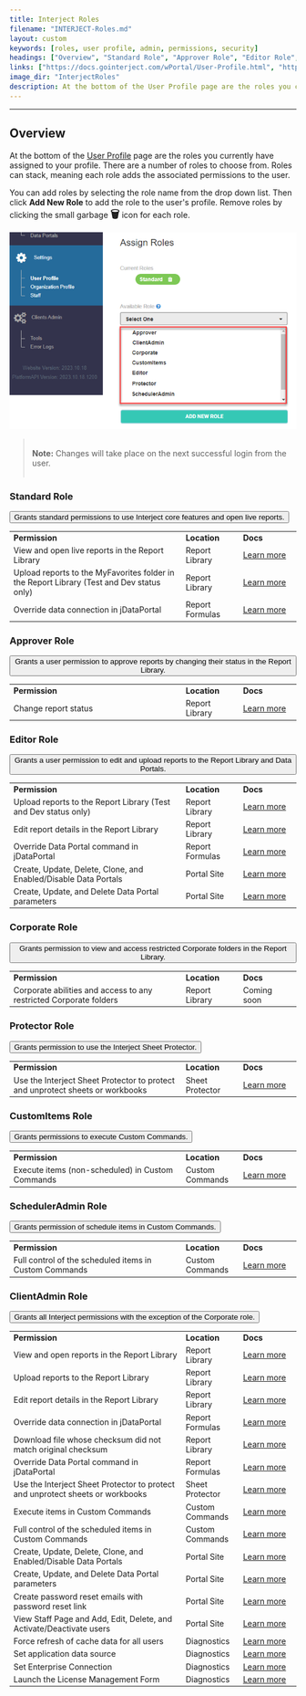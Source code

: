 ```yaml
---
title: Interject Roles
filename: "INTERJECT-Roles.md"
layout: custom
keywords: [roles, user profile, admin, permissions, security]
headings: ["Overview", "Standard Role", "Approver Role", "Editor Role", "Corporate Role", "Protector Role", "CustomItems Role", "SchedulerAdmin Role", "ClientAdmin Role"]
links: ["https://docs.gointerject.com/wPortal/User-Profile.html", "https://docs.gointerject.com/wAbout/ReportLibraryLinks.html", "https://docs.gointerject.com/wAbout/ReportLibraryLinks.html", "https://docs.gointerject.com/wDeveloper/SetupjDataPortal.html#overriding-a-connection", "https://docs.gointerject.com/wAbout/Report-Library-Basics.html#status", "https://docs.gointerject.com/wAbout/ReportLibraryLinks.html", "https://docs.gointerject.com/wAbout/ReportLibraryLinks.html#updating-a-report-link", "https://docs.gointerject.com/wDeveloper/SetupjDataPortal.html#overriding-a-command", "https://docs.gointerject.com/wPortal/Data-Portals.html", "https://docs.gointerject.com/wPortal/Data-Portals.html#overview-of-parameters", "https://docs.gointerject.com/wGetStarted/L-Create-Protecting.html", "https://docs.gointerject.com/wGetStarted/INTERJECT-Ribbon-Menu-Items.html#custom-commands", "/bApps/bFinancials/Configure.html", "https://docs.gointerject.com/wAbout/Report-Library-Basics.html#opening-a-report", "https://docs.gointerject.com/wAbout/ReportLibraryLinks.html", "https://docs.gointerject.com/wAbout/ReportLibraryLinks.html#updating-a-report-link", "https://docs.gointerject.com/wDeveloper/SetupjDataPortal.html#overriding-a-connection", "https://docs.gointerject.com/wIndex/MacroSecurity.html", "https://docs.gointerject.com/wDeveloper/SetupjDataPortal.html#overriding-a-command", "https://docs.gointerject.com/wGetStarted/L-Create-Protecting.html", "https://docs.gointerject.com/wGetStarted/INTERJECT-Ribbon-Menu-Items.html#custom-commands", "/bApps/bFinancials/Configure.html", "https://docs.gointerject.com/wPortal/Data-Portals.html", "https://docs.gointerject.com/wPortal/Data-Portals.html#overview-of-parameters", "https://docs.gointerject.com/wPortal/Altering-User-Passwords.html", "https://docs.gointerject.com/wPortal/StaffPage.html", "https://docs.gointerject.com/wIndex/Diagnostics.html#system-tools", "https://docs.gointerject.com/wIndex/Diagnostics.html#support", "https://docs.gointerject.com/wIndex/Diagnostics.html#system-tools", "https://docs.gointerject.com/wIndex/Diagnostics.html#support"]
image_dir: "InterjectRoles"
description: At the bottom of the User Profile page are the roles you currently have assigned to your profile. There are a number of roles to choose from. Roles can stack, meaning each role adds the associated permissions to the user.
---
```

* * *

## Overview 

At the bottom of the [User Profile](https://docs.gointerject.com/wPortal/User-Profile.html) page are the roles you currently have assigned to your profile. There are a number of roles to choose from. Roles can stack, meaning each role adds the associated permissions to the user.

You can add roles by selecting the role name from the drop down list. Then click **Add New Role** to add the role to the user's profile. Remove roles by clicking the small garbage **<font size="+1">&#x1F5D1;</font>** icon for each role.

![](/images/InterjectRoles/SelectRole.png)
<br>

<blockquote class=highlightnote>
<br><b>Note:</b> Changes will take place on the next successful login from the user.<br><br>
</blockquote>

### Standard Role

<button class="collapsible-expanded">Grants standard permissions to use Interject core features and open live reports.</button>
<div markdown="1" class="panel-expanded">
<table>
<tbody>

<td class="ith" style="width: 60%;"><b>Permission</b></td>
<td class="ith" style="width: 20%;"><b>Location</b></td>
<td class="ith" style="width: 20%;"><b>Docs</b></td>

<tr>
<td> View and open live reports in the Report Library </td>
<td> Report Library </td>
<td> <a href="https://docs.gointerject.com/wAbout/ReportLibraryLinks.html">Learn more</a></td>
</tr>
<tr>
<td> Upload reports to the MyFavorites folder in the Report Library (Test and Dev status only) </td>
<td> Report Library </td>
<td> <a href="https://docs.gointerject.com/wAbout/ReportLibraryLinks.html">Learn more</a> </td>
</tr>
<tr>
<td> Override data connection in jDataPortal </td>
<td> Report Formulas </td>
<td> <a href="https://docs.gointerject.com/wDeveloper/SetupjDataPortal.html#overriding-a-connection">Learn more</a> </td>
</tr>

</tbody>
</table>
</div>

### Approver Role

<button class="collapsible-expanded">Grants a user permission to approve reports by changing their status in the Report Library.</button>
<div markdown="1" class="panel-expanded">
<table>
<tbody>

<td class="ith" style="width: 60%;"><b>Permission</b></td>
<td class="ith" style="width: 20%;"><b>Location</b></td>
<td class="ith" style="width: 20%;"><b>Docs</b></td>

<tr>
<td> Change report status</td>
<td> Report Library </td>
<td> <a href="https://docs.gointerject.com/wAbout/Report-Library-Basics.html#status">Learn more</a> </td>
</tr>

</tbody>
</table>
</div>

### Editor Role

<button class="collapsible-expanded">Grants a user permission to edit and upload reports to the Report Library and Data Portals.</button>
<div markdown="1" class="panel-expanded">
<table>
<tbody>

<td class="ith" style="width: 60%;"><b>Permission</b></td>
<td class="ith" style="width: 20%;"><b>Location</b></td>
<td class="ith" style="width: 20%;"><b>Docs</b></td>

<tr>
<td> Upload reports to the Report Library (Test and Dev status only) </td>
<td> Report Library </td>
<td> <a href="https://docs.gointerject.com/wAbout/ReportLibraryLinks.html">Learn more</a> </td>
</tr>
<tr>
<td> Edit report details in the Report Library </td>
<td> Report Library </td>
<td> <a href="https://docs.gointerject.com/wAbout/ReportLibraryLinks.html#updating-a-report-link">Learn more</a> </td>
</tr>
<tr>
<td> Override Data Portal command in jDataPortal </td>
<td> Report Formulas </td>
<td> <a href="https://docs.gointerject.com/wDeveloper/SetupjDataPortal.html#overriding-a-command">Learn more</a> </td>
</tr>
<tr>
<td> Create, Update, Delete, Clone, and Enabled/Disable Data Portals </td>
<td> Portal Site </td>
<td> <a href="https://docs.gointerject.com/wPortal/Data-Portals.html">Learn more</a> </td>
</tr>
<tr>
<td> Create, Update, and Delete Data Portal parameters </td>
<td> Portal Site </td>
<td> <a href="https://docs.gointerject.com/wPortal/Data-Portals.html#overview-of-parameters">Learn more</a> </td>
</tr>

</tbody>
</table>
</div>

### Corporate Role

<button class="collapsible-expanded">Grants permission to view and access restricted Corporate folders in the Report Library.
</button>
<div markdown="1" class="panel-expanded">
<table>
<tbody>

<td class="ith" style="width: 60%;"><b>Permission</b></td>
<td class="ith" style="width: 20%;"><b>Location</b></td>
<td class="ith" style="width: 20%;"><b>Docs</b></td>

<tr>
<td> Corporate abilities and access to any restricted Corporate folders </td>
<td> Report Library </td>
<td> Coming soon </td>
</tr>

</tbody>
</table>
</div>

### Protector Role

<button class="collapsible-expanded">Grants permission to use the Interject Sheet Protector.
</button>
<div markdown="1" class="panel-expanded">
<table>
<tbody>

<td class="ith" style="width: 60%;"><b>Permission</b></td>
<td class="ith" style="width: 20%;"><b>Location</b></td>
<td class="ith" style="width: 20%;"><b>Docs</b></td>

<tr>
<td> Use the Interject Sheet Protector to protect and unprotect sheets or workbooks </td>
<td> Sheet Protector </td>
<td> <a href="https://docs.gointerject.com/wGetStarted/L-Create-Protecting.html">Learn more</a> </td>
</tr>

</tbody>
</table>
</div>

### CustomItems Role

<button class="collapsible-expanded">Grants permissions to execute Custom Commands.
</button>
<div markdown="1" class="panel-expanded">
<table>
<tbody>

<td class="ith" style="width: 60%;"><b>Permission</b></td>
<td class="ith" style="width: 20%;"><b>Location</b></td>
<td class="ith" style="width: 20%;"><b>Docs</b></td>

<tr>
<td> Execute items (non-scheduled) in Custom Commands </td>
<td> Custom Commands </td>
<td> <a href="https://docs.gointerject.com/wGetStarted/INTERJECT-Ribbon-Menu-Items.html#custom-commands">Learn more</a> </td>
</tr>

</tbody>
</table>
</div>

### SchedulerAdmin Role

<button class="collapsible-expanded">Grants permission of schedule items in Custom Commands.
</button>
<div markdown="1" class="panel-expanded">
<table>
<tbody>

<td class="ith" style="width: 60%;"><b>Permission</b></td>
<td class="ith" style="width: 20%;"><b>Location</b></td>
<td class="ith" style="width: 20%;"><b>Docs</b></td>

<tr>
<td> Full control of the scheduled items in Custom Commands </td>
<td> Custom Commands </td>
<td> <a href="/bApps/bFinancials/Configure.html">Learn more</a> </td>
</tr>

</tbody>
</table>
</div>

### ClientAdmin Role

<button class="collapsible-expanded">Grants all Interject permissions with the exception of the Corporate role.
</button>
<div markdown="1" class="panel-expanded">
<table>
<tbody>

<td class="ith" style="width: 60%;"><b>Permission</b></td>
<td class="ith" style="width: 20%;"><b>Location</b></td>
<td class="ith" style="width: 20%;"><b>Docs</b></td>

<tr>
<td> View and open reports in the Report Library </td>
<td> Report Library </td>
<td> <a href="https://docs.gointerject.com/wAbout/Report-Library-Basics.html#opening-a-report">Learn more</a> </td>
</tr>
<tr>
<td> Upload reports to the Report Library </td>
<td> Report Library </td>
<td> <a href="https://docs.gointerject.com/wAbout/ReportLibraryLinks.html">Learn more</a> </td>
</tr>
<tr>
<td> Edit report details in the Report Library </td>
<td> Report Library </td>
<td> <a href="https://docs.gointerject.com/wAbout/ReportLibraryLinks.html#updating-a-report-link">Learn more</a> </td>
</tr>
<tr>
<td> Override data connection in jDataPortal </td>
<td> Report Formulas </td>
<td> <a href="https://docs.gointerject.com/wDeveloper/SetupjDataPortal.html#overriding-a-connection">Learn more</a> </td>
</tr>
<tr>
<td> Download file whose checksum did not match original checksum </td>
<td> Report Library </td>
<td> <a href="https://docs.gointerject.com/wIndex/MacroSecurity.html">Learn more</a> </td>
</tr>
<tr>
<td> Override Data Portal command in jDataPortal </td>
<td> Report Formulas </td>
<td> <a href="https://docs.gointerject.com/wDeveloper/SetupjDataPortal.html#overriding-a-command">Learn more</a> </td>
</tr>
<tr>
<td> Use the Interject Sheet Protector to protect and unprotect sheets or workbooks </td>
<td> Sheet Protector </td>
<td> <a href="https://docs.gointerject.com/wGetStarted/L-Create-Protecting.html">Learn more</a> </td>
</tr>
<tr>
<td> Execute items in Custom Commands </td>
<td> Custom Commands </td>
<td> <a href="https://docs.gointerject.com/wGetStarted/INTERJECT-Ribbon-Menu-Items.html#custom-commands">Learn more</a> </td>
</tr>
<tr>
<td> Full control of the scheduled items in Custom Commands </td>
<td> Custom Commands </td>
<td> <a href="/bApps/bFinancials/Configure.html">Learn more</a> </td>
</tr>
<tr>
<td> Create, Update, Delete, Clone, and Enabled/Disable Data Portals </td>
<td> Portal Site </td>
<td> <a href="https://docs.gointerject.com/wPortal/Data-Portals.html">Learn more</a> </td>
</tr>
<tr>
<td> Create, Update, and Delete Data Portal parameters </td>
<td> Portal Site </td>
<td> <a href="https://docs.gointerject.com/wPortal/Data-Portals.html#overview-of-parameters">Learn more</a> </td>
</tr>
<tr>
<td> Create password reset emails with password reset link </td>
<td> Portal Site </td>
<td> <a href="https://docs.gointerject.com/wPortal/Altering-User-Passwords.html">Learn more</a> </td>
</tr>
<tr>
<td> View Staff Page and Add, Edit, Delete, and Activate/Deactivate users </td>
<td> Portal Site </td>
<td> <a href="https://docs.gointerject.com/wPortal/StaffPage.html">Learn more</a> </td>
</tr>
<tr>
<td> Force refresh of cache data for all users </td>
<td> Diagnostics </td>
<td> <a href="https://docs.gointerject.com/wIndex/Diagnostics.html#system-tools">Learn more</a> </td>
</tr>
<tr>
<td> Set application data source </td>
<td> Diagnostics </td>
<td> <a href="https://docs.gointerject.com/wIndex/Diagnostics.html#support">Learn more</a> </td>
</tr>
<tr>
<td> Set Enterprise Connection </td>
<td> Diagnostics </td>
<td> <a href="https://docs.gointerject.com/wIndex/Diagnostics.html#system-tools">Learn more</a> </td>
</tr>
<tr>
<td> Launch the License Management Form </td>
<td> Diagnostics </td>
<td> <a href="https://docs.gointerject.com/wIndex/Diagnostics.html#support">Learn more</a> </td>
</tr>

</tbody>
</table>
</div>
